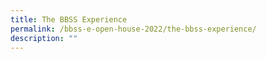 ```yaml
---
title: The BBSS Experience
permalink: /bbss-e-open-house-2022/the-bbss-experience/
description: ""
---
```


